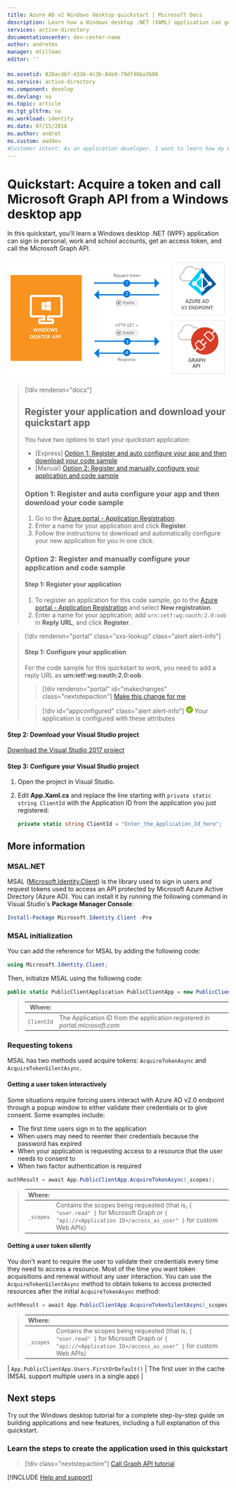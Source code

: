 ```yaml
---
title: Azure AD v2 Windows desktop quickstart | Microsoft Docs
description: Learn how a Windows desktop .NET (XAML) application can get an access token and call an API protected by an Azure Active Directory v2.0 endpoint
services: active-directory
documentationcenter: dev-center-name
author: andretms
manager: mtillman
editor: ''

ms.assetid: 820acdb7-d316-4c3b-8de9-79df48ba3b06
ms.service: active-directory
ms.component: develop
ms.devlang: na
ms.topic: article
ms.tgt_pltfrm: na
ms.workload: identity
ms.date: 07/15/2018
ms.author: andret
ms.custom: aaddev 
#Customer intent: As an application developer, I want to learn how my Windows desktop .NET application can get an access token and call an API that's protected by an Azure AD v2.0 endpoint.
---
```


# Quickstart: Acquire a token and call Microsoft Graph API from a Windows desktop app

In this quickstart, you'll learn a Windows desktop .NET (WPF) application can sign in personal, work and school accounts, get an access token, and call the Microsoft Graph API.

![How the sample app generated by this quickstart works](media/active-directory-windesktop/windesktop-intro.png)

> [!div renderon="docs"]
> ## Register your application and download your quickstart app
> You have two options to start your quickstart application:
> * [Express] [Option 1: Register and auto configure your app and then download your code sample](#option-1-register-and-auto-configure-your-app-and-then-download-your-code-sample)
> * [Manual] [Option 2: Register and manually configure your application and code sample](#option-2-register-and-manually-configure-your-application-and-code-sample)
>
> ### Option 1: Register and auto configure your app and then download your code sample
>
> 1. Go to the [Azure portal - Application Registration](https://portal.azure.com/?Microsoft_AAD_RegisteredApps=true#blade/Microsoft_AAD_RegisteredApps/applicationsListBlade/quickStartType/WinDesktopQuickstartPage/sourceType/docs).
> 1. Enter a name for your application and click **Register**.
> 1. Follow the instructions to download and automatically configure your new application for you in one click.
>
> ### Option 2: Register and manually configure your application and code sample
>
> #### Step 1: Register your application
> 
> 1. To register an application for this code sample, go to the [Azure portal - Application Registration](https://aka.ms/registeredappsprod) and select **New registration**.
> 1. Enter a name for your application, add `urn:ietf:wg:oauth:2.0:oob` in **Reply URL**, and click **Register**.

> [!div renderon="portal" class="sxs-lookup" class="alert alert-info"]
> #### Step 1: Configure your application
> For the code sample for this quickstart to work, you need to add a reply URL as **urn:ietf:wg:oauth:2.0:oob**.
> > [!div renderon="portal" id="makechanges" class="nextstepaction"]
> > [Make this change for me]()
>
> > [!div id="appconfigured" class="alert alert-info"]
> > ![Already configured](media/active-directory-windesktop/green-check.png) Your application is configured with these attributes

#### Step 2: Download your Visual Studio project

[Download the Visual Studio 2017 project](https://github.com/Azure-Samples/active-directory-dotnet-desktop-msgraph-v2/archive/master.zip)

#### Step 3: Configure your Visual Studio project

 1. Open the project in Visual Studio.
 1. Edit **App.Xaml.cs** and replace the line starting with `private static string ClientId` with the Application ID from the application you just registered:

    ```csharp
    private static string ClientId = "Enter_the_Application_Id_here";
    ```

## More information

### MSAL.NET

MSAL ([Microsoft.Identity.Client](https://www.nuget.org/packages/Microsoft.Identity.Client)) is the library used to sign in users and request tokens used to access an API protected by Microsoft Azure Active Directory (Azure AD). You can install it by running the following command in Visual Studio's **Package Manager Console**:

```powershell
Install-Package Microsoft.Identity.Client -Pre
```

### MSAL initialization

You can add the reference for MSAL by adding the following code:

```csharp
using Microsoft.Identity.Client;
```

Then, initialize MSAL using the following code:

```csharp
public static PublicClientApplication PublicClientApp = new PublicClientApplication(ClientId);
```

> |Where: ||
> |---------|---------|
> | `ClientId` | The Application ID from the application registered in *portal.microsoft.com* |

### Requesting tokens

MSAL has two methods used acquire tokens: `AcquireTokenAsync` and `AcquireTokenSilentAsync`.

#### Getting a user token interactively

Some situations require forcing users interact with Azure AD v2.0 endpoint through a popup window to either validate their credentials or to give consent. Some examples include:

- The first time users sign in to the application
- When users may need to reenter their credentials because the password has expired
- When your application is requesting access to a resource that the user needs to consent to
- When two factor authentication is required

```csharp
authResult = await App.PublicClientApp.AcquireTokenAsync(_scopes);
```

> |Where:||
> |---------|---------|
> | `_scopes` | Contains the scopes being requested (that is, `{ "user.read" }` for Microsoft Graph or `{ "api://<Application ID>/access_as_user" }` for custom Web APIs) |

#### Getting a user token silently

You don't want to require the user to validate their credentials every time they need to access a resource. Most of the time you want token acquisitions and renewal without any user interaction. You can use the `AcquireTokenSilentAsync` method to obtain tokens to access protected resources after the initial `AcquireTokenAsync` method:

```csharp
authResult = await App.PublicClientApp.AcquireTokenSilentAsync(_scopes, App.PublicClientApp.Users.FirstOrDefault());
```

> |Where: ||
> |---------|---------|
> | `_scopes` | Contains the scopes being requested (that is, `{ "user.read" }` for Microsoft Graph or `{ "api://<Application ID>/access_as_user" }` for custom Web APIs) |
 | `App.PublicClientApp.Users.FirstOrDefault()` | The first user in the cache (MSAL support multiple users in a single app) |

## Next steps

Try out the Windows desktop tutorial for a complete step-by-step guide on building applications and new features, including a full explanation of this quickstart.

### Learn the steps to create the application used in this quickstart

> [!div class="nextstepaction"]
> [Call Graph API tutorial](https://docs.microsoft.com/azure/active-directory/develop/guidedsetups/active-directory-windesktop)

[!INCLUDE [Help and support](../../../../includes/active-directory-develop-help-support-include.md)]
